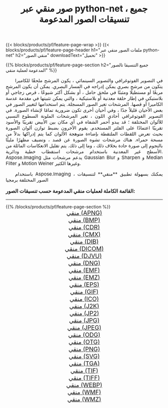 ﻿---
title: صور منقي عبر python-net ، جميع تنسيقات الصور المدعومة 
weight: 3920
url: /ar/python-net/filter/ 
lang: ar
langdirlevel: 2
locales: zh-hans,ja,it,ru,de,es,fr,nl,id,lt,pl,pt,vi,tr,ko,zh-hant,ar,hi,th,sv,cs,uk,he
description: باستخدام Aspose.Imaging يمكنك بسهولة منقي الصور عبر python-net
---

{{< blocks/products/pf/feature-page-wrap >}}
{{< blocks/products/pf/feature-page-header h1="ملفات الصور منقي عبر python-net" h2="منقي الصور" downloadText="تحميل" >}}


{{% blocks/products/pf/feature-page-section  h2="جميع التنسيقا تالصور  المدعومة لعملية منقي" %}}
<p align="justify" style="text-indent:2em;font-size:15px;">
في التصوير الفوتوغرافي والتصوير السينمائي ، يكون المرشح ملحقًا للكاميرا يتكون من مرشح بصري يمكن إدراجه في المسار البصري. يمكن أن يكون المرشح مربعًا أو مستطيلًا ومثبتًا في ملحق حامل ، أو بشكل أكثر شيوعًا ، قرص زجاجي أو بلاستيكي في إطار حلقة معدنية أو بلاستيكية ، والتي يمكن تثبيتها في مقدمة عدسة الكاميرا أو قصها. المرشحات تغير الصور المسجلة. يتم استخدامها لتغيير الصور في بعض الأحيان قليلاً جدًا ، وفي أحيان أخرى تكون ضرورية تمامًا لإنشاء الصورة. في التصوير الفوتوغرافي أحادي اللون ، تغير المرشحات الملونة السطوع النسبي للألوان المختلفة ؛ قد يبدو أحمر الشفاه في أي مكان بين الأبيض تقريبًا والأسود تقريبًا اعتمادًا على الفلتر المستخدم. يقوم الآخرون بضبط توازن ألوان الصورة بحيث تعرض اللقطات الملتقطة بإضاءة متوهجة الألوان كما يتم إدراكها بدلاً من مسحة حمراء. هناك مرشحات تشوه الصورة عن قصد ، وتضيف مظهرًا مليئًا بالنجوم إلى صورة حادة بخلاف ذلك ، وما إلى ذلك. يتم تقليل الانعكاسات المائلة من الأسطح غير المعدنية باستخدام مرشحات استقطاب خطية ودائرية. Aspose.Imaging يدعم مرشحات مثل Gaussian Blur و Sharpen و Median Filter و Motion Weiner وغيرها الكثير.
</p>
<p align="justify" style="text-indent:2em;font-size:15px;">
باستخدام Aspose.Imaging ، يمكنك بسهولة تطبيق **منقي** لتنسيقات الصور المختلفة برمجيا
</p>
<h3 style="margin-top:16px;">
القائمة الكاملة لعمليات منقي المدعومة حسب تنسيقات الصور:
</h3>
<hr/>
{{% /blocks/products/pf/feature-page-section %}}
<div class="container-fluid productfamilypage bg-gray">
    <div class="convertypes bg-gray agp-content section">
        <div class="container">
		<div class="row other-converters" style="gap: 10px;font-size: 19px;text-align:center;">
		    <div class='col-md-3 other-converter remove-lp remove-rp'><a href="/imaging/ar/python-net/filter/apng/" style="padding:15px;">منقي (APNG)</a></div><div class='col-md-3 other-converter remove-lp remove-rp'><a href="/imaging/ar/python-net/filter/bmp/" style="padding:15px;">منقي (BMP)</a></div><div class='col-md-3 other-converter remove-lp remove-rp'><a href="/imaging/ar/python-net/filter/cdr/" style="padding:15px;">منقي (CDR)</a></div><div class='col-md-3 other-converter remove-lp remove-rp'><a href="/imaging/ar/python-net/filter/cmx/" style="padding:15px;">منقي (CMX)</a></div><div class='col-md-3 other-converter remove-lp remove-rp'><a href="/imaging/ar/python-net/filter/dib/" style="padding:15px;">منقي (DIB)</a></div><div class='col-md-3 other-converter remove-lp remove-rp'><a href="/imaging/ar/python-net/filter/dicom/" style="padding:15px;">منقي (DICOM)</a></div><div class='col-md-3 other-converter remove-lp remove-rp'><a href="/imaging/ar/python-net/filter/djvu/" style="padding:15px;">منقي (DJVU)</a></div><div class='col-md-3 other-converter remove-lp remove-rp'><a href="/imaging/ar/python-net/filter/dng/" style="padding:15px;">منقي (DNG)</a></div><div class='col-md-3 other-converter remove-lp remove-rp'><a href="/imaging/ar/python-net/filter/emf/" style="padding:15px;">منقي (EMF)</a></div><div class='col-md-3 other-converter remove-lp remove-rp'><a href="/imaging/ar/python-net/filter/emz/" style="padding:15px;">منقي (EMZ)</a></div><div class='col-md-3 other-converter remove-lp remove-rp'><a href="/imaging/ar/python-net/filter/eps/" style="padding:15px;">منقي (EPS)</a></div><div class='col-md-3 other-converter remove-lp remove-rp'><a href="/imaging/ar/python-net/filter/gif/" style="padding:15px;">منقي (GIF)</a></div><div class='col-md-3 other-converter remove-lp remove-rp'><a href="/imaging/ar/python-net/filter/ico/" style="padding:15px;">منقي (ICO)</a></div><div class='col-md-3 other-converter remove-lp remove-rp'><a href="/imaging/ar/python-net/filter/j2k/" style="padding:15px;">منقي (J2K)</a></div><div class='col-md-3 other-converter remove-lp remove-rp'><a href="/imaging/ar/python-net/filter/jp2/" style="padding:15px;">منقي (JP2)</a></div><div class='col-md-3 other-converter remove-lp remove-rp'><a href="/imaging/ar/python-net/filter/jpg/" style="padding:15px;">منقي (JPG)</a></div><div class='col-md-3 other-converter remove-lp remove-rp'><a href="/imaging/ar/python-net/filter/jpeg/" style="padding:15px;">منقي (JPEG)</a></div><div class='col-md-3 other-converter remove-lp remove-rp'><a href="/imaging/ar/python-net/filter/odg/" style="padding:15px;">منقي (ODG)</a></div><div class='col-md-3 other-converter remove-lp remove-rp'><a href="/imaging/ar/python-net/filter/otg/" style="padding:15px;">منقي (OTG)</a></div><div class='col-md-3 other-converter remove-lp remove-rp'><a href="/imaging/ar/python-net/filter/png/" style="padding:15px;">منقي (PNG)</a></div><div class='col-md-3 other-converter remove-lp remove-rp'><a href="/imaging/ar/python-net/filter/svg/" style="padding:15px;">منقي (SVG)</a></div><div class='col-md-3 other-converter remove-lp remove-rp'><a href="/imaging/ar/python-net/filter/tga/" style="padding:15px;">منقي (TGA)</a></div><div class='col-md-3 other-converter remove-lp remove-rp'><a href="/imaging/ar/python-net/filter/tif/" style="padding:15px;">منقي (TIF)</a></div><div class='col-md-3 other-converter remove-lp remove-rp'><a href="/imaging/ar/python-net/filter/tiff/" style="padding:15px;">منقي (TIFF)</a></div><div class='col-md-3 other-converter remove-lp remove-rp'><a href="/imaging/ar/python-net/filter/webp/" style="padding:15px;">منقي (WEBP)</a></div><div class='col-md-3 other-converter remove-lp remove-rp'><a href="/imaging/ar/python-net/filter/wmf/" style="padding:15px;">منقي (WMF)</a></div><div class='col-md-3 other-converter remove-lp remove-rp'><a href="/imaging/ar/python-net/filter/wmz/" style="padding:15px;">منقي (WMZ)</a></div>
                </div>
        </div>
    </div>
</div>
<br/>
